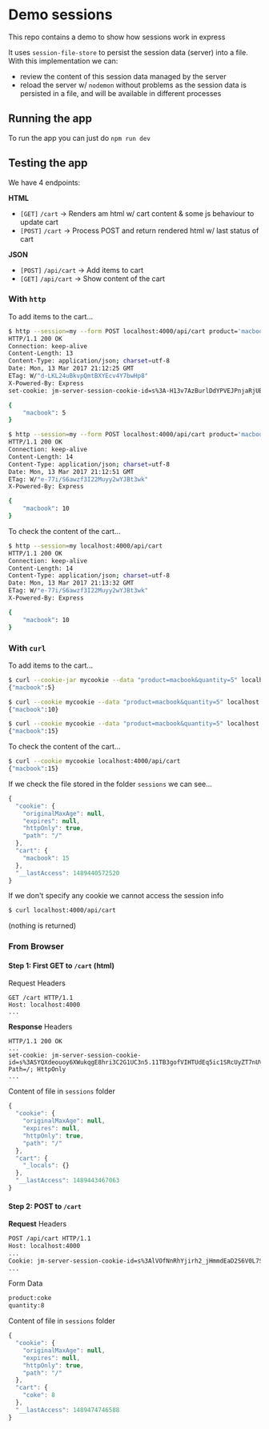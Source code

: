 # Demo sessions 

This repo contains a demo to show how sessions work in express

It uses `session-file-store` to persist the session data (server) into a file. With this implementation we can:
- review the content of this session data managed by the server 
- reload the server w/ `nodemon` without problems as the session data is persisted in a file, and will be available in different processes

## Running the app

To run the app you can just do `npm run dev`

## Testing the app

We have 4 endpoints:

**HTML**
- `[GET]` `/cart` → Renders am html w/ cart content & some js behaviour to update cart
- `[POST]` `/cart` → Process POST and return rendered html w/ last status of cart

**JSON**
- `[POST]` `/api/cart` → Add items to cart
- `[GET]` `/api/cart` → Show content of the cart
  
### With `http`

To add items to the cart...
```bash
$ http --session=my --form POST localhost:4000/api/cart product='macbook' quantity=5
HTTP/1.1 200 OK
Connection: keep-alive
Content-Length: 13
Content-Type: application/json; charset=utf-8
Date: Mon, 13 Mar 2017 21:12:25 GMT
ETag: W/"d-LKL24uBkvpQmtBXYEcv4Y7bwHp8"
X-Powered-By: Express
set-cookie: jm-server-session-cookie-id=s%3A-H13v7AzBurlDdYPVEJPnjaRjUBJaXVI.gmXqHuAUCf4JujW5eSydpKxOPLXQvrSrmWsWmt7eOpk; Path=/; HttpOnly

{
    "macbook": 5
}

$ http --session=my --form POST localhost:4000/api/cart product='macbook' quantity=5
HTTP/1.1 200 OK
Connection: keep-alive
Content-Length: 14
Content-Type: application/json; charset=utf-8
Date: Mon, 13 Mar 2017 21:12:51 GMT
ETag: W/"e-77i/S6awzf3I22Muyy2wYJBt3wk"
X-Powered-By: Express

{
    "macbook": 10
}
```

To check the content of the cart...
```bash
$ http --session=my localhost:4000/api/cart
HTTP/1.1 200 OK
Connection: keep-alive
Content-Length: 14
Content-Type: application/json; charset=utf-8
Date: Mon, 13 Mar 2017 21:13:32 GMT
ETag: W/"e-77i/S6awzf3I22Muyy2wYJBt3wk"
X-Powered-By: Express

{
    "macbook": 10
}
```
  
### With `curl`

To add items to the cart...
```bash
$ curl --cookie-jar mycookie --data "product=macbook&quantity=5" localhost:4000/api/cart
{"macbook":5}

$ curl --cookie mycookie --data "product=macbook&quantity=5" localhost:4000/api/cart
{"macbook":10}

$ curl --cookie mycookie --data "product=macbook&quantity=5" localhost:4000/api/cart
{"macbook":15}
```

To check the content of the cart...

```bash
$ curl --cookie mycookie localhost:4000/api/cart
{"macbook":15}
```

If we check the file stored in the folder `sessions` we can see...

```javascript
{
  "cookie": {
    "originalMaxAge": null,
    "expires": null,
    "httpOnly": true,
    "path": "/"
  },
  "cart": {
    "macbook": 15
  },
  "__lastAccess": 1489440572520
}
```

If we don't specify any cookie we cannot access the session info

```bash
$ curl localhost:4000/api/cart
```

(nothing is returned)

### From Browser

#### Step 1: First GET to `/cart` (html)

Request Headers
```
GET /cart HTTP/1.1
Host: localhost:4000
...
```

**Response** Headers
```
HTTP/1.1 200 OK
...
set-cookie: jm-server-session-cookie-id=s%3ASYQXdeouoy6XWukqgE8hri3C2G1UC3n5.11TB3gofVIHTUdEq5ic1SRcUyZT7nUVLQkY%2Bh9gYMr8; Path=/; HttpOnly
...
```

Content of file in `sessions` folder
```javascript
{
  "cookie": {
    "originalMaxAge": null,
    "expires": null,
    "httpOnly": true,
    "path": "/"
  },
  "cart": {
    "_locals": {}
  },
  "__lastAccess": 1489443467063
}
```
  
#### Step 2: POST to `/cart`

**Request** Headers
```bash
POST /api/cart HTTP/1.1
Host: localhost:4000
...
Cookie: jm-server-session-cookie-id=s%3AlVOfNnRhYjirh2_jHmmdEaD2S6V0L7Sq.ph8qE2RNYHuDi3QtJJh8e5%2BEIxFFa1on4sSlIxxDOmM
...
```

Form Data
```bash
product:coke
quantity:8
```

Content of file in `sessions` folder
```javascript
{
  "cookie": {
    "originalMaxAge": null,
    "expires": null,
    "httpOnly": true,
    "path": "/"
  },
  "cart": {
    "coke": 8
  },
  "__lastAccess": 1489474746588
}
```
